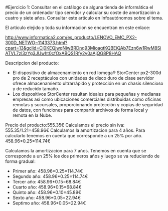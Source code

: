 #Ejercicio 1: Consultar en el catálogo de alguna tienda de informática el precio de un ordenador tipo servidor y calcular su coste de amortización a cuatro y siete años. Consultar este artículo en Infoautónomos sobre el tema.

El articulo elejido y toda su informacion se encuentran en este enlace: 

http://www.informatica2.com/es_producto/LENOVO_EMC_PX2-300D_NETWO~1143373.html?cpart=13&gclid=Cj0KEQjwqNiwBRDnq93MioaqtKQBEiQAb7Ezn6w1RwM8SiATVL7zl3zYg3JUwht0cfOxABQS1Rfy2y0aAjQG8P8HAQ

Descripcion del producto:

* El dispositivo de almacenamiento en red Iomega® StorCenter px2-300d pro de 2 receptáculos con unidades de disco duro de clase servidor ofrece almacenamiento ultrarrápido y protección en un chasis silencioso y de reducido tamaño. 
* Los dispositivos StorCenter resultan ideales para pequeñas y medianas empresas así como ubicaciones comerciales distribuidas como oficinas remotas y sucursales, proporcionando protección y copias de seguridad de datos, con funciones para compartir archivos de forma local y remota en la Nube.

Precio del producto:555.35€
Calculamos el precio sin iva: 555.35/1.21=458.96€
Calculamos la amortizacion para 4 años.
Para calcularlo tenemos en cuenta que corresponde a un 25% por año.
458.96*0.25=114.74€


Calculamos la amortizacion para 7 años.
Tenemos en cuenta que se corresponde a un 25% los dos primeros años y luego se va reduciendo de forma gradual:

* Primer año: 458.96*0.25=114.74€
* Segundo año: 458.96*0.25=114.74€
* Tercer año: 458.96*0.15=68.84€
* Cuarto año: 458.96*0.15=68.84€
* Quinto año: 458.96*0.10=45.89€
* Sexto año: 458.96*0.05=22.94€
* Septimo año: 458.96*0.05=22.94€


